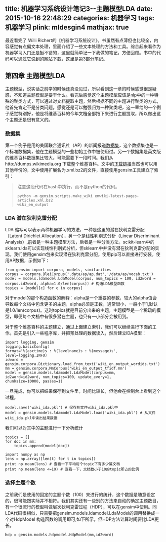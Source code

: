 title: 机器学习系统设计笔记3--主题模型LDA
date: 2015-10-16 22:48:29
categories: 机器学习
tags: 机器学习
plink: mldesgin4
mathjax: true
---

最近看完了 Willi Richert的《机器学习系统设计》。书虽然有点薄但也比较全，内容感觉有点偏文本处理，里面介绍了一些文本处理的方法和工具。综合起来看作为机器学习入门还是挺不错的，这里就简单记一下我做的笔记，方便回顾。书中的代码可以通过它说到的[网站](https://www.packtpub.com/books/content/support/11704)下载，这里是第3部分笔记。

## 第四章 主题模型LDA

主题模型，说实话之前学的时候还真没见过，所以看到这一章的时候感觉很是疑惑，不知道主题模型是要干什么。看完后感觉这个主题模型应该是nlp中的一种特殊的聚类方式，可以通过对文档提取主题，然后根据不同的主题进行聚类的方式，他首先肯定不是分类问题，感觉还是可以勉强归为一种聚类吧，这一章给的一个例子感觉特别好，他是将维基百科的今年文档全部拖下来进行主题提取，所以做出这个主题还是很有意义的。

### 数据集

第一个例子是用的美国联合通讯社（AP）的新闻报道[数据集](http://www.cs.columbia.edu/~blei/lda-c/ap.tgz)，这个数据集也是一个标准数据集，他在主题模型的一些初始工作中被使用过。另一个数据集是英文版的维基百科数据集比较大，可能需要下一段时间。我们从htto://dumps.wikimedia.org 下载整个维基百科。文中的[下载链接](http://dumps.wikimedia.org/enwiki/latest/enwiki-latest-pages-articles.xml.bz2)当然也可以用其他年份的，文中使用扩展名为.xml.bz2的文件，直接使用gensim工具建立了索引：

> 注意这段代码在bash中执行，而不是python的代码。
> ```
> python -m gensim.scripts.make_wiki enwiki-latest-pages-articles.xml.bz2
> wiki_en_output
> ```

### LDA 潜在狄利克雷分配

LDA 缩写可以表示两种机器学习的方法，一种是这里的潜在狄利克雷分配（Latent Dirichlet Allocation），另一个是线性判别式分析（Linear Discriminant Analysis）,前者是一种主题模型方法，后者是一种分类方法。scikit-learn中的sklearn.lda可以实现线性判别式分析，但sklearn中并没有潜在狄利克雷分配的实现。我们使用gensim包来实现潜在狄利克雷分配。使用pip可以直接进行安装。使用AP数据，示例如下：

```
from gensim import corpora, models, similarities
corpus = corpora.BleiCorpus('.data/ap/ap.dat','/data/ap/vocab.txt')
model = models.ldamodel.LdaModel(corpus, num_topics = 100, id2word = corpus.id2word, alpha=1.0/len(corpus)) # 构造LDA模型函数
topics = [model[c] for c in corpus]
```

对于model的那个构造函数的解释：alpha是一个重要的参数，较大的alpha值会导致每个文档中包含更多的主题，alpha必须是正数，通常很小，一般小于1,默认是1.0/len(corpus)。这时topics就是目前分出来的主题，主题模型是一个稀疏的模型，即便每个文档中有很多潜在主题，也只有一小部分会被用到。

对于整个维基百科的主题建立，通过上面建立索引，我们可以继续进行下面的工作。首先是引入一些程序库，并把预处理的数据读入，然后建立lDA模型：

```
import logging, gensim
logging.basicConfig(
format='%(asctime)s : %(levelname)s : %(message)s',
level=logging.INFO)
idword =
gensim.corpora.Dictionary.load_from_text('wiki_en_output_wordids.txt')
mm = gensim.corpora.MmCorpus('wiki_en_output_tfidf.mm')
model = gensim.models.ldamodel.LdaModel(corpus=mm,
id2word=id2word, num_topics=100, update_every=1,
chunksize=10000, passes=1)
```

一旦完成，你可以把结果保存到文件里，时间比较长，但他会在控制台上看到这个过程。
```
model.save('wiki_ida.pkl') # 保存到文件wiki_ida.pkl中
model = gensim.models.ldamodel.LdaModel.load('wiki_ida.pkl') # 从文件wiki_ida.pkl中读出结果数据
```

我们可以对其中的主题进行一下分析统计

```
topics = []
for doc in mm:
	topics.append(model[doc])

import numpy as np
lens = np.array([len(t) for t in topics])
print np.mean(lens) # 查看一下平均每个topic下有多少篇文档
print np.mean(lens <=10) # 查看一下，文档数小于10的topic所占的比例
```

### 选择主题个数

之前我们是使用的固定的主题个数（100）来进行的统计，这个数据是随意设定的，很可能跟实际并不相符。我们其实还有一些别的方法来自动的确定主题数目，有一个很流行的模型叫做层次狄利克雷过程（HDP），可以在gensim中使用。同LDA代码很相似，只需要把gensim.models.ldamodel.LdaModel的调用替换成一个对HdpModel 构造函数的调用即可,如下所示，但HDP方法计算时间要比LDA更长。

```
hdp = gensim.models.hdpmodel.HdpModel(mm,id2word)
```
